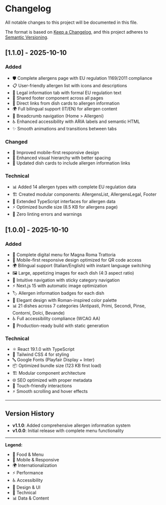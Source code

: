 # Changelog

All notable changes to this project will be documented in this file.

The format is based on [Keep a Changelog](https://keepachangelog.com/en/1.0.0/),
and this project adheres to [Semantic Versioning](https://semver.org/spec/v2.0.0.html).

## [1.1.0] - 2025-10-10

### Added
- 🛡️ Complete allergens page with EU regulation 1169/2011 compliance
- 📋 User-friendly allergen list with icons and descriptions
- 📄 Legal information tab with formal EU regulation text
- 🦶 Shared footer component across all pages
- 🔗 Direct links from dish cards to allergen information
- 🌍 Full bilingual support (IT/EN) for allergen content
- 🧭 Breadcrumb navigation (Home > Allergeni)
- ♿ Enhanced accessibility with ARIA labels and semantic HTML
- ✨ Smooth animations and transitions between tabs

### Changed
- 📱 Improved mobile-first responsive design
- 🎨 Enhanced visual hierarchy with better spacing
- 🔄 Updated dish cards to include allergen information links

### Technical
- 📊 Added 14 allergen types with complete EU regulation data
- 🏗️ Created modular components: AllergensList, AllergensLegal, Footer
- 📝 Extended TypeScript interfaces for allergen data
- ⚡ Optimized bundle size (8.5 KB for allergens page)
- 🧪 Zero linting errors and warnings

## [1.0.0] - 2025-10-10

### Added
- 🍝 Complete digital menu for Magna Roma Trattoria
- 📱 Mobile-first responsive design optimized for QR code access
- 🌍 Bilingual support (Italian/English) with instant language switching
- 🖼️ Large, appetizing images for each dish (4:3 aspect ratio)
- 🎯 Intuitive navigation with sticky category navigation
- ⚡ Next.js 15 with automatic image optimization
- 🏷️ Allergen information badges for each dish
- 🎨 Elegant design with Roman-inspired color palette
- 📊 21 dishes across 7 categories (Antipasti, Primi, Secondi, Pinse, Contorni, Dolci, Bevande)
- ♿ Full accessibility compliance (WCAG AA)
- 🚀 Production-ready build with static generation

### Technical
- ⚛️ React 19.1.0 with TypeScript
- 🎨 Tailwind CSS 4 for styling
- 🔤 Google Fonts (Playfair Display + Inter)
- 📦 Optimized bundle size (123 KB first load)
- 🏗️ Modular component architecture
- 🌐 SEO optimized with proper metadata
- 📱 Touch-friendly interactions
- ⚡ Smooth scrolling and hover effects

---

## Version History

- **v1.1.0**: Added comprehensive allergen information system
- **v1.0.0**: Initial release with complete menu functionality

---

**Legend:**
- 🍝 Food & Menu
- 📱 Mobile & Responsive
- 🌍 Internationalization
- ⚡ Performance
- ♿ Accessibility
- 🎨 Design & UI
- 🔧 Technical
- 📊 Data & Content
